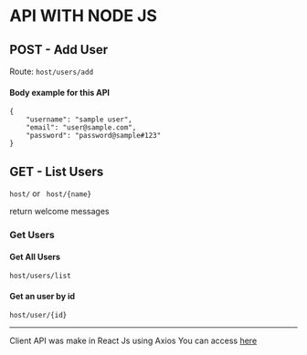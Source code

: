 # API WITH NODE JS

## POST - Add User

Route: ``` host/users/add ```

#### Body example for this API

```
{
    "username": "sample user",
    "email": "user@sample.com",
    "password": "password@sample#123"
}
```

## GET - List Users

``` host/ ``` or ``` host/{name}```

return welcome messages

### Get Users

#### Get All Users

``` host/users/list ```

#### Get an user by id

``` host/user/{id} ```

-----

Client API was make in React Js using Axios
You can access [here](https://github.com/LpxsBr/FRONT-FOR-LpxsBr-https---github.com-LpxsBr-api)